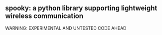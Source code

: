 ## spooky: a python library supporting lightweight wireless communication

WARNING: EXPERIMENTAL AND UNTESTED CODE AHEAD